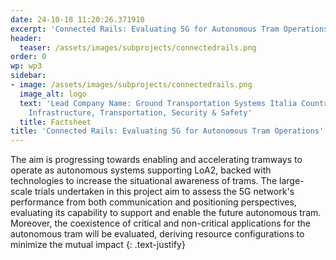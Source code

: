```yaml
---
date: 24-10-18 11:20:26.371910
excerpt: 'Connected Rails: Evaluating 5G for Autonomous Tram Operations'
header:
  teaser: /assets/images/subprojects/connectedrails.png
order: 0
wp: wp3
sidebar:
- image: /assets/images/subprojects/connectedrails.png
  image_alt: logo
  text: 'Lead Company Name: Ground Transportation Systems Italia Country: Italy Topic:
    Infrastructure, Transportation, Security & Safety'
  title: Factsheet
title: 'Connected Rails: Evaluating 5G for Autonomous Tram Operations'
---
```

The aim is progressing towards enabling and accelerating tramways to operate as autonomous systems supporting LoA2, backed with technologies to increase the situational awareness of trams. The large-scale trials undertaken in this project aim to assess the 5G network's performance from both communication and positioning perspectives, evaluating its capability to support and enable the future autonomous tram. Moreover, the coexistence of critical and non-critical applications for the autonomous tram will be evaluated, deriving resource configurations to minimize the mutual impact
{: .text-justify}

